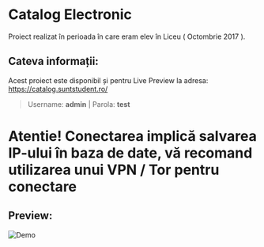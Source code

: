 # Catalog Electronic

Proiect realizat în perioada în care eram elev în Liceu ( Octombrie 2017 ).

## Cateva informații:

Acest proiect este disponibil și pentru Live Preview la adresa: 
https://catalog.suntstudent.ro/

> Username: **admin** | Parola: **test**
# **Atentie! Conectarea implică salvarea IP-ului în baza de date, vă recomand utilizarea unui VPN / Tor pentru conectare**

## Preview:
![Demo](https://raw.githubusercontent.com/Michael-xT/catalog-electronic-php/main/.github/assets/Demo.gif)
